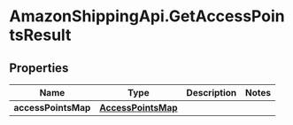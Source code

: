 # AmazonShippingApi.GetAccessPointsResult

## Properties
Name | Type | Description | Notes
------------ | ------------- | ------------- | -------------
**accessPointsMap** | [**AccessPointsMap**](AccessPointsMap.md) |  | 


